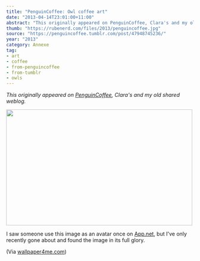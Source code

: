 ```yaml
---
title: "PenguinCoffee: Owl coffee art"
date: "2013-04-14T23:01:00+11:00"
abstract: "This originally appeared on PenguinCoffee, Clara's and my old shared weblog."
thumb: "https://rubenerd.com/files/2013/penguincoffee.jpg"
source: "https://penguincoffee.tumblr.com/post/47948745236/"
year: "2013"
category: Annexe
tag:
- art
- coffee
- from-penguincoffee
- from-tumblr
- owls
---
```

*This originally appeared on [PenguinCoffee](https://rubenerd.com/tag/from-penguincoffee/), Clara's and my old shared weblog.*

<img src="https://rubenerd.com/files/museum/penguincoffee-47948745236@1x.jpg" alt="" style="width:500px; height:312px;" srcset="https://rubenerd.com/files/museum/penguincoffee-47948745236@1x.jpg 1x, https://rubenerd.com/files/museum/penguincoffee-47948745236@2x.jpg 2x" />

I saw someone use this image as an avatar once on <a href="http://alpha.app.net">App.net</a>, but I've only recently gone about and found the image in its full glory.

(Via <a href="http://wallpapercraze.com/images/wallpapers/coffee_owl_w1.jpeg">wallpaper4me.com</a>)

